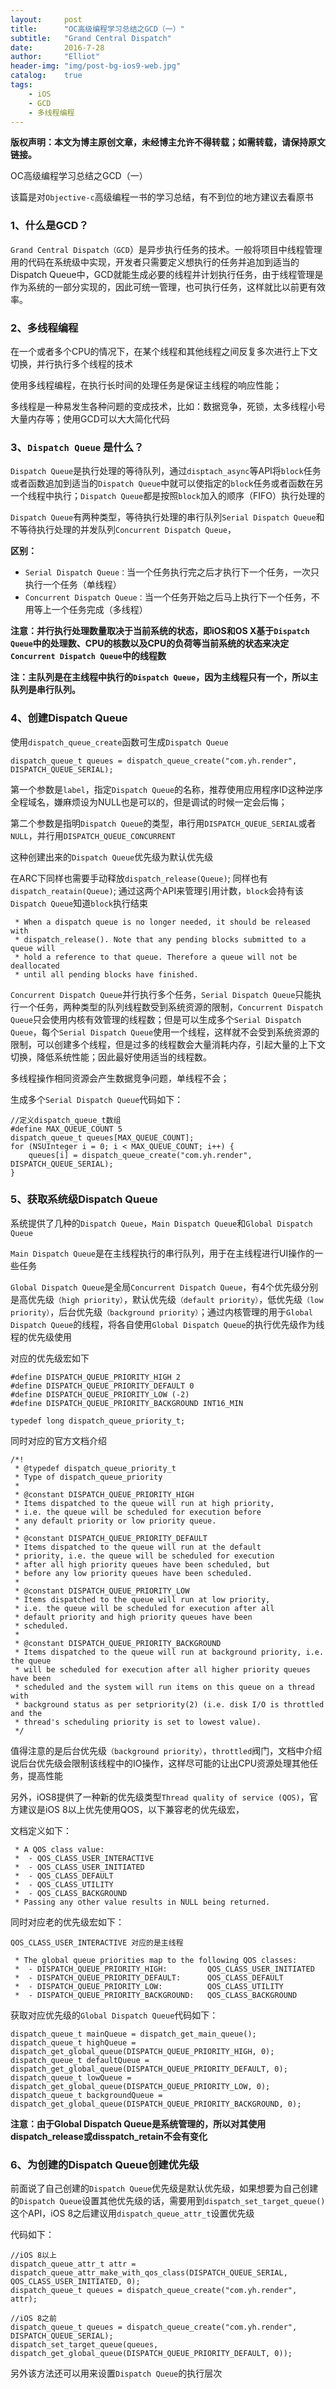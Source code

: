 ```yaml
---
layout:     post
title:      "OC高级编程学习总结之GCD（一）"
subtitle:   "Grand Central Dispatch"
date:       2016-7-28
author:     "Elliot"
header-img: "img/post-bg-ios9-web.jpg"
catalog:    true
tags:
    - iOS
    - GCD
    - 多线程编程
---
```


**版权声明：本文为博主原创文章，未经博主允许不得转载；如需转载，请保持原文链接。**

OC高级编程学习总结之GCD（一）

该篇是对`Objective-c`高级编程一书的学习总结，有不到位的地方建议去看原书

### 1、什么是GCD？

`Grand Central Dispatch（GCD`）是异步执行任务的技术。一般将项目中线程管理用的代码在系统级中实现，开发者只需要定义想执行的任务并追加到适当的Dispatch Queue中，GCD就能生成必要的线程并计划执行任务，由于线程管理是作为系统的一部分实现的，因此可统一管理，也可执行任务，这样就比以前更有效率。

### 2、多线程编程

在一个或者多个CPU的情况下，在某个线程和其他线程之间反复多次进行上下文切换，并行执行多个线程的技术

使用多线程编程，在执行长时间的处理任务是保证主线程的响应性能；

多线程是一种易发生各种问题的变成技术，比如：数据竞争，死锁，太多线程小号大量内存等；使用GCD可以大大简化代码

### 3、`Dispatch Queue` 是什么？

`Dispatch Queue`是执行处理的等待队列，通过`disptach_async`等API将`block`任务或者函数追加到适当的`Dispatch Queue`中就可以使指定的`bloc`k任务或者函数在另一个线程中执行；`Dispatch Queue`都是按照`block`加入的顺序（FIFO）执行处理的

`Dispatch Queue`有两种类型，等待执行处理的串行队列`Serial Dispatch Queue`和不等待执行处理的并发队列`Concurrent Dispatch Queue`，

**区别：**

- `Serial Dispatch Queue：`当一个任务执行完之后才执行下一个任务，一次只执行一个任务（单线程）
- `Concurrent Dispatch Queue：`当一个任务开始之后马上执行下一个任务，不用等上一个任务完成（多线程）

**注意：并行执行处理数量取决于当前系统的状态，即iOS和OS X基于`Dispatch Queue`中的处理数、CPU的核数以及CPU的负荷等当前系统的状态来决定`Concurrent Dispatch Queue`中的线程数**

**注：主队列是在主线程中执行的`Dispatch Queue`，因为主线程只有一个，所以主队列是串行队列。**

### 4、创建Dispatch Queue

使用`dispatch_queue_create`函数可生成`Dispatch Queue`

```objective_c
dispatch_queue_t queues = dispatch_queue_create("com.yh.render", DISPATCH_QUEUE_SERIAL);
```

第一个参数是`label`，指定`Dispatch Queue`的名称，推荐使用应用程序ID这种逆序全程域名，嫌麻烦设为NULL也是可以的，但是调试的时候一定会后悔；

第二个参数是指明`Dispatch Queue`的类型，串行用`DISPATCH_QUEUE_SERIAL`或者`NULL`，并行用`DISPATCH_QUEUE_CONCURRENT`

这种创建出来的`Dispatch Queue`优先级为默认优先级

在ARC下同样也需要手动释放`dispatch_release(Queue)`;
同样也有`dispatch_reatain(Queue)`;
通过这两个API来管理引用计数，`block`会持有该`Dispatch Queue`知道`block`执行结束

```objective_c
 * When a dispatch queue is no longer needed, it should be released with
 * dispatch_release(). Note that any pending blocks submitted to a queue will
 * hold a reference to that queue. Therefore a queue will not be deallocated
 * until all pending blocks have finished.
```

`Concurrent Dispatch Queue`并行执行多个任务，`Serial Dispatch Queue`只能执行一个任务，两种类型的队列线程数受到系统资源的限制，`Concurrent Dispatch Queue`只会使用内核有效管理的线程数；但是可以生成多个`Serial Dispatch Queue`，每个`Serial Dispatch Queue`使用一个线程，这样就不会受到系统资源的限制，可以创建多个线程，但是过多的线程数会大量消耗内存，引起大量的上下文切换，降低系统性能；因此最好使用适当的线程数。

多线程操作相同资源会产生数据竞争问题，单线程不会；

生成多个`Serial Dispatch Queue`代码如下：

```objective_c
//定义dispatch_queue_t数组
#define MAX_QUEUE_COUNT 5
dispatch_queue_t queues[MAX_QUEUE_COUNT];
for (NSUInteger i = 0; i < MAX_QUEUE_COUNT; i++) {
	queues[i] = dispatch_queue_create("com.yh.render", DISPATCH_QUEUE_SERIAL);			
}
```

### 5、获取系统级Dispatch Queue

系统提供了几种的`Dispatch Queue`，`Main Dispatch Queue`和`Global Dispatch Queue`

`Main Dispatch Queue`是在主线程执行的串行队列，用于在主线程进行UI操作的一些任务

`Global Dispatch Queue`是全局`Concurrent Dispatch Queue`，有4个优先级分别是高优先级`（high priority）`，默认优先级`（default priority）`，低优先级`（low priority）`，后台优先级`（background priority）`；通过内核管理的用于`Global Dispatch Queue`的线程，将各自使用`Global Dispatch Queue`的执行优先级作为线程的优先级使用

对应的优先级宏如下

```objective_c
#define DISPATCH_QUEUE_PRIORITY_HIGH 2
#define DISPATCH_QUEUE_PRIORITY_DEFAULT 0
#define DISPATCH_QUEUE_PRIORITY_LOW (-2)
#define DISPATCH_QUEUE_PRIORITY_BACKGROUND INT16_MIN

typedef long dispatch_queue_priority_t;
```

同时对应的官方文档介绍

```objective_c
/*!
 * @typedef dispatch_queue_priority_t
 * Type of dispatch_queue_priority
 *
 * @constant DISPATCH_QUEUE_PRIORITY_HIGH
 * Items dispatched to the queue will run at high priority,
 * i.e. the queue will be scheduled for execution before
 * any default priority or low priority queue.
 *
 * @constant DISPATCH_QUEUE_PRIORITY_DEFAULT
 * Items dispatched to the queue will run at the default
 * priority, i.e. the queue will be scheduled for execution
 * after all high priority queues have been scheduled, but
 * before any low priority queues have been scheduled.
 *
 * @constant DISPATCH_QUEUE_PRIORITY_LOW
 * Items dispatched to the queue will run at low priority,
 * i.e. the queue will be scheduled for execution after all
 * default priority and high priority queues have been
 * scheduled.
 *
 * @constant DISPATCH_QUEUE_PRIORITY_BACKGROUND
 * Items dispatched to the queue will run at background priority, i.e. the queue
 * will be scheduled for execution after all higher priority queues have been
 * scheduled and the system will run items on this queue on a thread with
 * background status as per setpriority(2) (i.e. disk I/O is throttled and the
 * thread's scheduling priority is set to lowest value).
 */
```

值得注意的是后台优先级`（background priority）`，`throttled`阀门，文档中介绍说后台优先级会限制该线程中的IO操作，这样尽可能的让出CPU资源处理其他任务，提高性能

另外，iOS8提供了一种新的优先级类型`Thread quality of service (QOS)`，官方建议是iOS 8以上优先使用QOS，以下兼容老的优先级宏，

文档定义如下：

```objective_c
 * A QOS class value:
 *  - QOS_CLASS_USER_INTERACTIVE
 *  - QOS_CLASS_USER_INITIATED
 *  - QOS_CLASS_DEFAULT
 *  - QOS_CLASS_UTILITY
 *  - QOS_CLASS_BACKGROUND
 * Passing any other value results in NULL being returned.
```

同时对应老的优先级宏如下：

```objective_c
QOS_CLASS_USER_INTERACTIVE 对应的是主线程

 * The global queue priorities map to the following QOS classes:
 *  - DISPATCH_QUEUE_PRIORITY_HIGH:         QOS_CLASS_USER_INITIATED
 *  - DISPATCH_QUEUE_PRIORITY_DEFAULT:      QOS_CLASS_DEFAULT
 *  - DISPATCH_QUEUE_PRIORITY_LOW:          QOS_CLASS_UTILITY
 *  - DISPATCH_QUEUE_PRIORITY_BACKGROUND:   QOS_CLASS_BACKGROUND
```

获取对应优先级的`Global Dispatch Queue`代码如下：

```objective_c
dispatch_queue_t mainQueue = dispatch_get_main_queue();
dispatch_queue_t highQueue = dispatch_get_global_queue(DISPATCH_QUEUE_PRIORITY_HIGH, 0);
dispatch_queue_t defaultQueue = dispatch_get_global_queue(DISPATCH_QUEUE_PRIORITY_DEFAULT, 0);
dispatch_queue_t lowQueue = dispatch_get_global_queue(DISPATCH_QUEUE_PRIORITY_LOW, 0);
dispatch_queue_t backgroundQueue = dispatch_get_global_queue(DISPATCH_QUEUE_PRIORITY_BACKGROUND, 0);
```

**注意：由于Global Dispatch Queue是系统管理的，所以对其使用dispatch_release或disspatch_retain不会有变化**

### 6、为创建的Dispatch Queue创建优先级

前面说了自己创建的`Dispatch Queue`优先级是默认优先级，如果想要为自己创建的`Dispatch Queue`设置其他优先级的话，需要用到`dispatch_set_target_queue()`这个API，iOS 8之后建议用`dispatch_queue_attr_t`设置优先级

代码如下：

```objective_c
//iOS 8以上
dispatch_queue_attr_t attr = dispatch_queue_attr_make_with_qos_class(DISPATCH_QUEUE_SERIAL, QOS_CLASS_USER_INITIATED, 0);
dispatch_queue_t queues = dispatch_queue_create("com.yh.render", attr);

//iOS 8之前
dispatch_queue_t queues = dispatch_queue_create("com.yh.render", DISPATCH_QUEUE_SERIAL);
dispatch_set_target_queue(queues, dispatch_get_global_queue(DISPATCH_QUEUE_PRIORITY_DEFAULT, 0));
```

另外该方法还可以用来设置`Dispatch Queue`的执行层次
